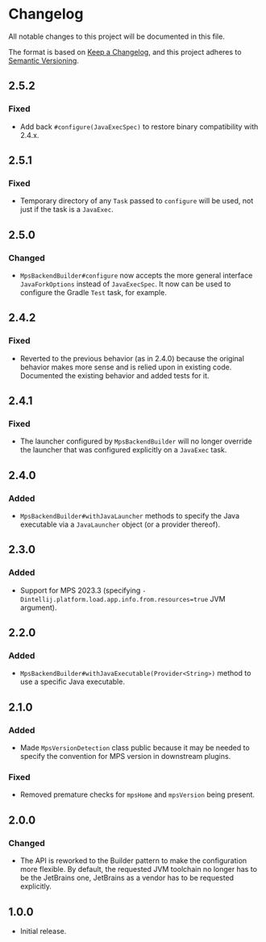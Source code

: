 # Changelog

All notable changes to this project will be documented in this file.

The format is based on [Keep a Changelog](https://keepachangelog.com/en/1.0.0/), and this project adheres
to [Semantic Versioning](https://semver.org/spec/v2.0.0.html).

## 2.5.2

### Fixed

- Add back `#configure(JavaExecSpec)` to restore binary compatibility with 2.4.x.

## 2.5.1

### Fixed

- Temporary directory of any `Task` passed to `configure` will be used, not just if the task is a `JavaExec`. 

## 2.5.0

### Changed

- `MpsBackendBuilder#configure` now accepts the more general interface `JavaForkOptions` instead of `JavaExecSpec`. It
  now can be used to configure the Gradle `Test` task, for example.

## 2.4.2

### Fixed

- Reverted to the previous behavior (as in 2.4.0) because the original behavior makes more sense and is relied upon in
  existing code. Documented the existing behavior and added tests for it.

## 2.4.1

### Fixed

- The launcher configured by `MpsBackendBuilder` will no longer override the launcher that was configured explicitly on
  a `JavaExec` task.

## 2.4.0

### Added

- `MpsBackendBuilder#withJavaLauncher` methods to specify the Java executable via a `JavaLauncher` object (or a provider
  thereof).

## 2.3.0

### Added

- Support for MPS 2023.3 (specifying `-Dintellij.platform.load.app.info.from.resources=true` JVM argument).

## 2.2.0

### Added

- `MpsBackendBuilder#withJavaExecutable(Provider<String>)` method to use a specific Java executable.

## 2.1.0

### Added

- Made `MpsVersionDetection` class public because it may be needed to specify the convention for MPS version in
  downstream plugins.

### Fixed

- Removed premature checks for `mpsHome` and `mpsVersion` being present.

## 2.0.0

### Changed

- The API is reworked to the Builder pattern to make the configuration more flexible. By default, the requested JVM
  toolchain no longer has to be the JetBrains one, JetBrains as a vendor has to be requested explicitly.

## 1.0.0

- Initial release.
